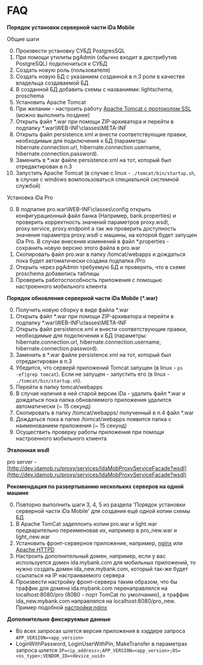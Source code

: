 # FAQ

**Порядок установки серверной части iDa Mobile**

Общие шаги

0. Произвести установку СУБД PostgresSQL
0. При помощи утилиты pgAdmin (обычно входит в дистрибутив PostgreSQL) подключиться к СУБД
0. Создать новую роль (пользователя)
0. Создать новую БД с указанием созданной в п.3 роли в качестве владельца создаваемой БД
0. В созданной БД добавить схемы с названиями: lightschema, proschema
0. Установить Apache Tomcat
0. При желании - настроить работу [Apache Tomcat с протоколом SSL](http://habrahabr.ru/post/134453/) (можно выполнить позднее)
0. Открыть файл *.war при помощи ZIP-архиватора и перейти в подпапку *.war\WEB-INF\classes\META-INF
0. Открыть файл persistence.xml и внести соответствующие правки, необходимые для подключения к БД (параметры: hibernate.connection.url, hibernate.connection.username, hibernate.connection.password).
0. Заменить в *.war файле persistence.xml на тот, который был отредактирован в п.3
0. Запустить Apache Tomcat (в случае с linux - <code>./tomcat/bin/startup.sh</code>, в случае с windows вомпользоваться специальной системной службой)

Установка iDa Pro

0. В подпапке pro.war\WEB-INF\classes\config открыть конфигурационный файл банка (Например, bank.properties) и проверить корректность значений параметров proxy.wsdl, proxy.service, proxy.endpoint а так же проверить доступность значения параметра proxy.wsdl с машины, на которой будет запущен iDa Pro. В случае внесения изменений в файл *.properties - сохранить новую версию этого файла в pro.war
0. Скопировать файл pro.war в папку /tomcat/webapps и дождаться пока будет автоматически создана подпапка /Pro
0. Открыть через pgAdmin требуемую БД и проверить, что в схеме proschema добавились таблицы
0. Проверить работоспособность приложения с помощью настроенного мобильного клиента

**Порядок обновления серверной части iDa Mobile (*.war)**

0. Получить новую сборку в виде файла *.war
0. Открыть файл *.war при помощи ZIP-архиватора и перейти в подпапку *.war\WEB-INF\classes\META-INF
0. Открыть файл persistence.xml и внести соответствующие правки, необходимые для подключения к БД (параметры: hibernate.connection.url, hibernate.connection.username, hibernate.connection.password).
0. Заменить в *.war файле persistence.xml на тот, который был отредактирован в п.3
0. Убедится, что серверй приложений Tomcat запущен (в linux - <code>ps -ef|grep tomcat</code>). Если не запущен - запустить его (в linux - <code>./tomcat/bin/startup.sh</code>).
0. Перейти в папку tomcat/webapps
0. В случае наличия в ней старой версии iDa - удалить файл *.war и дождаться пока папка обновляемого приложения удалится автоматически (~ 15 секунд)
0. Скопировать в папку /tomcat/webapps/ полученный в п.4 файл *.war
0. Дождаться пока в папке /tomcat/webapps появится папка с наименованием приложения (~ 15 секунд)
0. Осуществить проверку работы приложения при помощи настроенного мобильного клиента

**Эталонная wsdl**

pro server - [http://dev.idamob.ru/proxy/services/IdaMobProxyServiceFacade?wsdl](http://dev.idamob.ru/proxy/services/IdaMobProxyServiceFacade?wsdl)

**Рекомендация по развертыванию нескольких серверов на одной машине**

0. Повторно выполнить шаги 3, 4, 5 из раздела 'Порядок установки серверной части iDa Mobile' для создания ещё одной копии схемы БД
0. В Apache TomCat задеплоить копии pro.war и light.war предварительно переименовав их, например в pro_new.war и light_new.war
0. Установить фронт-серверное приложение, например, [nginx](https://nginx.org/ru/) или [Apache HTTPD](https://httpd.apache.org)
0. Настроить дополнительный домен, например, если у вас используется домен ida.mybank.com для мобильных приложений, то нужно создать домен ida_new.mybank.com, который так-же будет ссылаться на IP настраиваемого сервера
0. Произвести настройку фронт-сервера таким образом, что бы траффик для домена ida.mybank.com перенаправлялся на localhost:8080/pro (8080 - порт TomCat по умолчанию), а траффик ida_new.mybank.com направлялся на localhost:8080/pro_new. Пример подобной [настройки nginx](http://serverfault.com/questions/536576/nginx-how-do-i-forward-a-http-request-to-another-port)

**Дополнительно фиксируемые данные**

- Во всех запросах шлется версия приложения в хэддере запроса ``APP_VERSION=<app_version>``
- LoginWithPassword, LoginUserWithPin, MakeTransfer в параметрах запроса шлется ``IP=<ip_address>;APP_VERSION=<app_version>;OS=<os_type>;VENDOR_ID=<device_uuid>``
